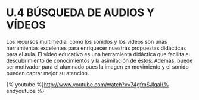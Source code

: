 # U.4 BÚSQUEDA DE AUDIOS Y VÍDEOS

Los recursos multimedia  como los sonidos y los vídeos son unas herramientas excelentes para enriquecer nuestras propuestas didácticas para el aula. El vídeo educativo es una herramienta didáctica que facilita el descubrimiento de conocimientos y la asimilación de éstos. Además, puede ser motivador para el alumnado pues la imagen en movimiento y el sonido pueden captar mejor su atención. 

{% youtube %}http://www.youtube.com/watch?v=74gfmSJlqaI{% endyoutube %}
